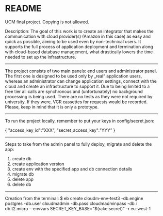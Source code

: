 # README

UCM final project. Copying is not allowed.

Description: The goal of this work is to create an integrator that makes the communication with cloud provider(s) (Amazon in this case) as easy and quick as possible, aiming to be used even by non-technical users. It supports the full process of application deployment and termination along with cloud-based database management, what drastically lowers the time needed to set up the infrastructure.

--------------------------------------------

The project consists of two main panels: end users and administrator panel. The first one is designed to be used only by „real” application users, whereas an administrator can change application settings, connect with the cloud and create an infrastructure to support it.
Due to being limited to a free tier all calls are synchronous and (unfortunately) no background processing is being used.
There are no tests as they were not required by university. If they were, VCR cassettes for requests would be recorded.
Please, keep in mind that it is only a prototype.

--------------------------------------------

To run the project locally, remember to put your keys in config/secret.json:

{
  "access_key_id":"XXX",
  "secret_access_key":"YYY"
}

--------------------------------------------

Steps to take from the admin panel to fully deploy, migrate and delete the app:

1. create db
2. create application version
3. create env with the specified app and db connection details
4. migrate db
5. delete app
6. delete db

--------------------------------------------

Creation from the terminal:
$ eb create cloudm-env-test3 -db.engine postgres -db.user cloudmadmin -db.pass cloudmadminpass -db.i db.t2.micro --envvars SECRET_KEY_BASE="$(rake secret)" -r eu-west-1
